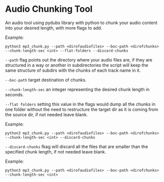 # Audio Chunking Tool
An audio tool using pydubs library with python to chunk your audio content into your desired length, with more flags to add. 

Example:

`python3 mp3_chunk.py --path <dirofaudiofiles> --boc-path <dirofchunks> --chunk-length-sec <int> --flat-folders --discard-chunks`

`--path` flag points out the directory where your audio files are, if they are structured in a way or another in subdirectories the script will keep the same structure of subdirs with the chunks of each track name in it. 

`--boc-path` target destination of chunks.

`--chunk-length-sec` an integer representing the desired chunk length in seconds.

`--flat folders` setting this value in the flags would dump all the chunks in one folder without the need to restructure the target dir as it is coming from the source dir, if not needed leave blank.

Example:

`python3 mp3_chunk.py --path <dirofaudiofiles> --boc-path <dirofchunks> --chunk-length-sec <int> --discard-chunks`

`--discard-chunks` fkag will discard all the files that are smaller than the specified chunk length, if not needed leave blank.

Example:

`python3 mp3_chunk.py --path <dirofaudiofiles> --boc-path <dirofchunks> --chunk-length-sec <int>`

